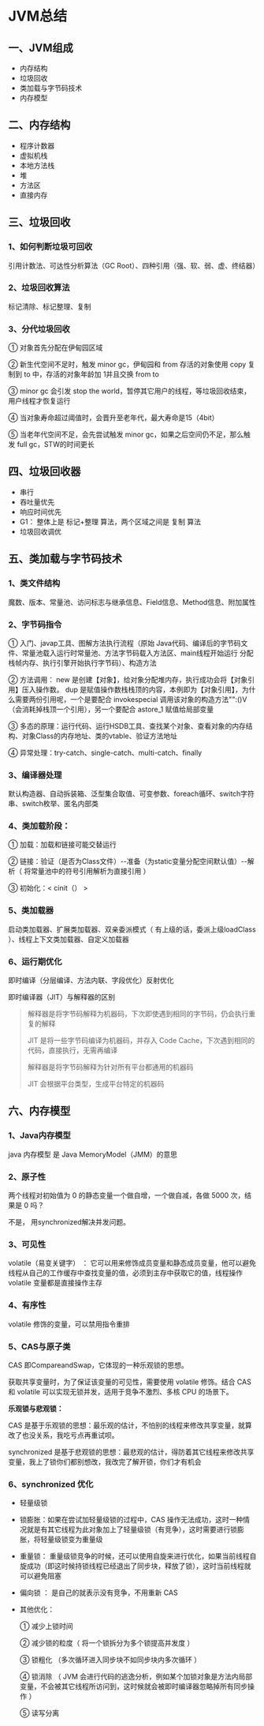 # JVM总结

## 一、JVM组成

* 内存结构
* 垃圾回收
* 类加载与字节码技术
* 内存模型



## 二、内存结构

* 程序计数器
* 虚拟机栈
* 本地方法栈
* 堆
* 方法区
* 直接内存



## 三、垃圾回收

### 1、如何判断垃圾可回收

引用计数法、可达性分析算法（GC Root）、四种引用（强、软、弱、虚、终结器）

### 2、垃圾回收算法

标记清除、标记整理、复制

### 3、分代垃圾回收

① 对象首先分配在伊甸园区域 

② 新生代空间不足时，触发 minor gc，伊甸园和 from 存活的对象使用 copy 复制到 to 中，存活的对象年龄加 1并且交换 from to 

③ minor gc 会引发 stop the world，暂停其它用户的线程，等垃圾回收结束，用户线程才恢复运行 

④ 当对象寿命超过阈值时，会晋升至老年代，最大寿命是15（4bit） 

⑤ 当老年代空间不足，会先尝试触发 minor gc，如果之后空间仍不足，那么触发 full gc，STW的时间更长 



## 四、垃圾回收器

* 串行
* 吞吐量优先
* 响应时间优先
* G1： 整体上是 标记+整理 算法，两个区域之间是 复制 算法 
* 垃圾回收调优



## 五、类加载与字节码技术

### 1、类文件结构

魔数、版本、常量池、访问标志与继承信息、Field信息、Method信息、附加属性

### 2、字节码指令

① 入门、javap工具、图解方法执行流程（原始 Java代码、编译后的字节码文件、常量池载入运行时常量池、方法字节码载入方法区、main线程开始运行 分配栈帧内存、执行引擎开始执行字节码）、构造方法

② 方法调用： new 是创建【对象】，给对象分配堆内存，执行成功会将【对象引用】压入操作数。 dup 是赋值操作数栈栈顶的内容，本例即为【对象引用】，为什么需要两份引用呢，一个是要配合 invokespecial 调用该对象的构造方法"<init>":()V（会消耗掉栈顶一个引用），另一个要配合 astore_1 赋值给局部变量 

③ 多态的原理：运行代码、运行HSDB工具、查找某个对象、查看对象的内存结构、对象Class的内存地址、类的vtable、验证方法地址

④ 异常处理：try-catch、single-catch、multi-catch、finally

### 3、编译器处理

默认构造器、自动拆装箱、泛型集合取值、可变参数、foreach循环、switch字符串、switch枚举、匿名内部类

### 4、类加载阶段：

① 加载：加载和链接可能交替运行

② 链接：验证（是否为Class文件）--准备（为static变量分配空间默认值）--解析（ 将常量池中的符号引用解析为直接引用 ）

③ 初始化：< cinit（） >

### 5、类加载器

启动类加载器、扩展类加载器、双亲委派模式（ 有上级的话，委派上级loadClass ）、线程上下文类加载器、自定义加载器

### 6、运行期优化

即时编译（分层编译、方法内联、字段优化）反射优化

 即时编译器（JIT）与解释器的区别 

>  解释器是将字节码解释为机器码，下次即使遇到相同的字节码，仍会执行重复的解释
>
> JIT 是将一些字节码编译为机器码，并存入 Code Cache，下次遇到相同的代码，直接执行，无需再编译
>
> 解释器是将字节码解释为针对所有平台都通用的机器码
>
> JIT 会根据平台类型，生成平台特定的机器码 



## 六、内存模型

### 1、Java内存模型

 java 内存模型 是 Java MemoryModel（JMM）的意思 

### 2、原子性

 两个线程对初始值为 0 的静态变量一个做自增，一个做自减，各做 5000 次，结果是 0 吗？ 

不是， 用synchronized解决并发问题。

### 3、可见性

 volatile（易变关键字） ： 它可以用来修饰成员变量和静态成员变量，他可以避免线程从自己的工作缓存中查找变量的值，必须到主存中获取它的值，线程操作 volatile 变量都是直接操作主存 

### 4、有序性

 volatile 修饰的变量，可以禁用指令重排 

### 5、CAS与原子类

CAS 即CompareandSwap，它体现的一种乐观锁的思想。 

获取共享变量时，为了保证该变量的可见性，需要使用 volatile 修饰。结合 CAS 和 volatile 可以实现无锁并发，适用于竞争不激烈、多核 CPU 的场景下。

 **乐观锁与悲观锁：**  

CAS 是基于乐观锁的思想：最乐观的估计，不怕别的线程来修改共享变量，就算改了也没关系，我吃亏点再重试呗。

synchronized 是基于悲观锁的思想：最悲观的估计，得防着其它线程来修改共享变量，我上了锁你们都别想改，我改完了解开锁，你们才有机会 

### 6、synchronized 优化 

*  轻量级锁 

*  锁膨胀：如果在尝试加轻量级锁的过程中，CAS 操作无法成功，这时一种情况就是有其它线程为此对象加上了轻量级锁（有竞争），这时需要进行锁膨胀，将轻量级锁变为重量级 

*  重量锁： 重量级锁竞争的时候，还可以使用自旋来进行优化，如果当前线程自旋成功（即这时候持锁线程已经退出了同步块，释放了锁），这时当前线程就可以避免阻塞

*  偏向锁 ： 是自己的就表示没有竞争，不用重新 CAS 

* 其他优化： 

  ① 减少上锁时间 

  ② 减少锁的粒度（ 将一个锁拆分为多个锁提高并发度 ）

  ③ 锁粗化 （多次循环进入同步块不如同步块内多次循环 ）

  ④ 锁消除 （ JVM 会进行代码的逃逸分析，例如某个加锁对象是方法内局部变量，不会被其它线程所访问到，这时候就会被即时编译器忽略掉所有同步操作 ）

  ⑤ 读写分离 